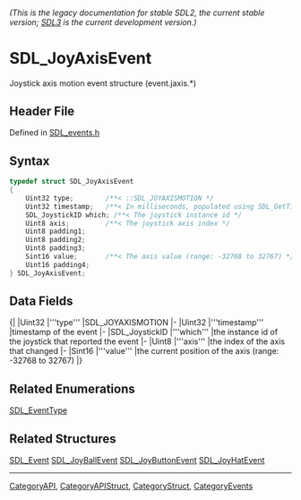 ###### (This is the legacy documentation for stable SDL2, the current stable version; [SDL3](https://wiki.libsdl.org/SDL3/) is the current development version.)
# SDL_JoyAxisEvent

Joystick axis motion event structure (event.jaxis.*)

## Header File

Defined in [SDL_events.h](https://github.com/libsdl-org/SDL/blob/SDL2/include/SDL_events.h)

## Syntax

```c
typedef struct SDL_JoyAxisEvent
{
    Uint32 type;        /**< ::SDL_JOYAXISMOTION */
    Uint32 timestamp;   /**< In milliseconds, populated using SDL_GetTicks() */
    SDL_JoystickID which; /**< The joystick instance id */
    Uint8 axis;         /**< The joystick axis index */
    Uint8 padding1;
    Uint8 padding2;
    Uint8 padding3;
    Sint16 value;       /**< The axis value (range: -32768 to 32767) */
    Uint16 padding4;
} SDL_JoyAxisEvent;
```

## Data Fields

{|
|Uint32
|'''type'''
|SDL_JOYAXISMOTION
|-
|Uint32
|'''timestamp'''
|timestamp of the event
|-
|SDL_JoystickID
|'''which'''
|the instance id of the joystick that reported the event
|-
|Uint8
|'''axis'''
|the index of the axis that changed
|-
|Sint16
|'''value'''
|the current position of the axis (range: -32768 to 32767)
|}

## Related Enumerations

[SDL_EventType](SDL_EventType)

## Related Structures

[SDL_Event](SDL_Event)
[SDL_JoyBallEvent](SDL_JoyBallEvent)
[SDL_JoyButtonEvent](SDL_JoyButtonEvent)
[SDL_JoyHatEvent](SDL_JoyHatEvent)

----
[CategoryAPI](CategoryAPI), [CategoryAPIStruct](CategoryAPIStruct), [CategoryStruct](CategoryStruct), [CategoryEvents](CategoryEvents)


